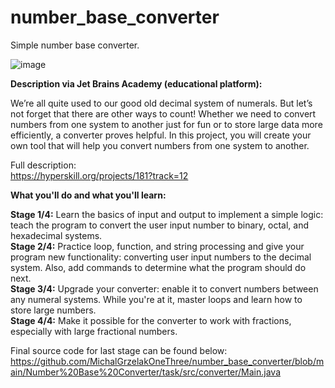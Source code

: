 # number_base_converter
Simple number base converter.

![image](https://user-images.githubusercontent.com/100995054/200195275-fb6f2915-5773-49e7-8d9a-40d52b3ea08c.png)


<b>Description via Jet Brains Academy (educational platform):</b>

We’re all quite used to our good old decimal system of numerals. But let’s not forget that there are other ways to count! Whether we need to convert numbers from one system to another just for fun or to store large data more efficiently, a converter proves helpful. In this project, you will create your own tool that will help you convert numbers from one system to another.<br>

Full description:<br>
https://hyperskill.org/projects/181?track=12


<b>What you'll do and what you'll learn:</b>

<b>Stage 1/4:</b>
Learn the basics of input and output to implement a simple logic: teach the program to convert the user input number to binary, octal, and hexadecimal systems.<br>
<b>Stage 2/4:</b>
Practice loop, function, and string processing and give your program new functionality: converting user input numbers to the decimal system. Also, add commands to determine what the program should do next.<br>
<b>Stage 3/4:</b>
Upgrade your converter: enable it to convert numbers between any numeral systems. While you're at it, master loops and learn how to store large numbers.<br>
<b>Stage 4/4:</b>
Make it possible for the converter to work with fractions, especially with large fractional numbers.

Final source code for last stage can be found below:<br>
https://github.com/MichalGrzelakOneThree/number_base_converter/blob/main/Number%20Base%20Converter/task/src/converter/Main.java
